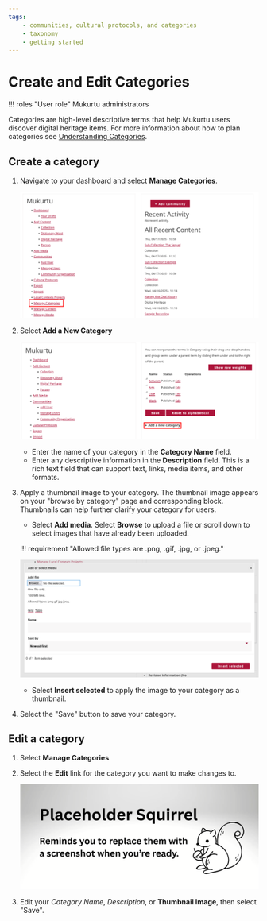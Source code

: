 ```yaml
---
tags: 
    - communities, cultural protocols, and categories
    - taxonomy
    - getting started
---
```

# Create and Edit Categories

!!! roles "User role"
    Mukurtu administrators

Categories are high-level descriptive terms that help Mukurtu users discover digital heritage items. For more information about how to plan categories see [Understanding Categories](UnderstandingCategories.md).

## Create a category 

1. Navigate to your dashboard and select **Manage Categories**. 

    ![Screenshot of the dashboard with Manage Categories highlighted](../_embeds/categories1.PNG)

2. Select **Add a New Category**

    ![Screenshot of the Add a New Category dropdown menu highlighted for selection.](../_embeds/categories2.PNG)

    - Enter the name of your category in the **Category Name** field.
    - Enter any descriptive information in the **Description** field. This is a rich text field that can support text, links, media items, and other formats. 

3. Apply a thumbnail image to your category. The thumbnail image appears on your "browse by category" page and corresponding block. Thumbnails can help further clarify your category for users. 
    - Select **Add media**. Select **Browse** to upload a file or scroll down to select images that have already been uploaded.  

    !!! requirement "Allowed file types are .png, .gif, .jpg, or .jpeg."

    ![Screenshot of the Add or select media pop-up menu.](../_embeds/categories4.PNG)

    - Select **Insert selected** to apply the image to your category as a thumbnail. 

4. Select the "Save" button to save your category.

## Edit a category 

1. Select **Manage Categories**. 
2. Select the **Edit** link for the category you want to make changes to. 

    ![Screenshot of the Category taxonomy page with Edit highlighted.](../_embeds/placeholderscreenshot.png)

3. Edit your *Category Name*, *Description*, or **Thumbnail Image**, then select "Save".